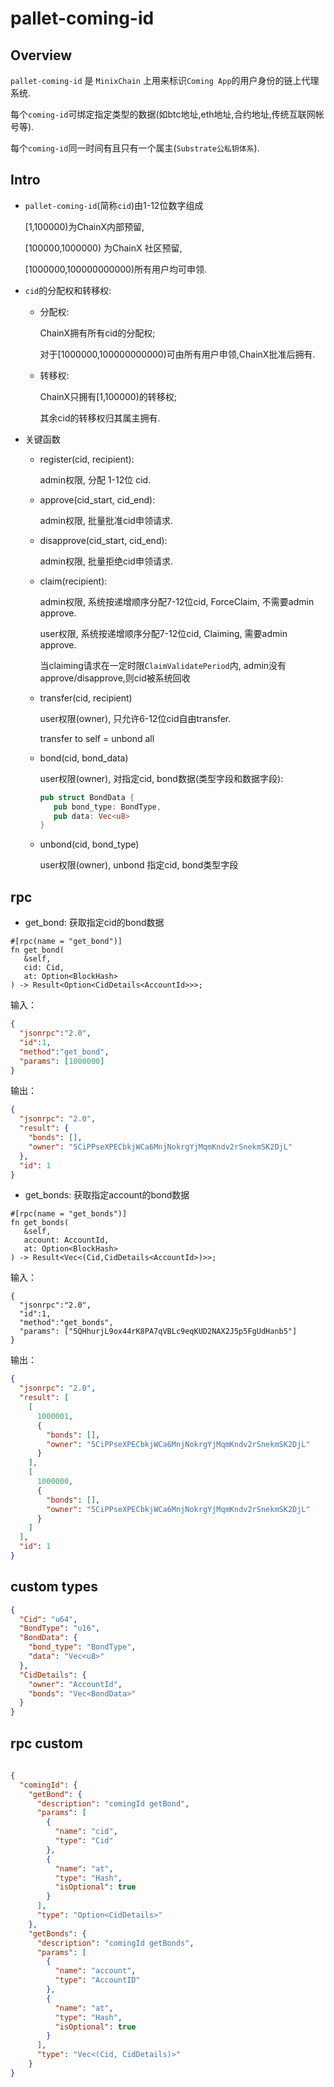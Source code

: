 # pallet-coming-id

## Overview
`pallet-coming-id` 是 `MinixChain` 上用来标识`Coming App`的用户身份的链上代理系统. 

每个`coming-id`可绑定指定类型的数据(如btc地址,eth地址,合约地址,传统互联网帐号等).

每个`coming-id`同一时间有且只有一个属主(`Substrate公私钥体系`).

## Intro
- `pallet-coming-id`(简称`cid`)由1-12位数字组成

   [1,100000)为ChainX内部预留, 
   
   [100000,1000000) 为ChainX 社区预留, 
   
   [1000000,100000000000)所有用户均可申领.

- `cid`的分配权和转移权:  
  - 分配权: 
  
    ChainX拥有所有cid的分配权;
  
    对于[1000000,100000000000)可由所有用户申领,ChainX批准后拥有.
  - 转移权: 
  
    ChainX只拥有[1,100000)的转移权;
    
    其余cid的转移权归其属主拥有.
    
- 关键函数

  - register(cid, recipient): 
  
    admin权限, 分配 1-12位 cid.
  
  - approve(cid_start, cid_end): 
    
    admin权限, 批量批准cid申领请求.
  
  - disapprove(cid_start, cid_end): 
    
    admin权限, 批量拒绝cid申领请求.

  - claim(recipient):
     
      admin权限, 系统按递增顺序分配7-12位cid, ForceClaim, 不需要admin approve.
      
      user权限, 系统按递增顺序分配7-12位cid, Claiming, 需要admin approve.
     
      当claiming请求在一定时限`ClaimValidatePeriod`内, admin没有approve/disapprove,则cid被系统回收
  
  - transfer(cid, recipient)
     
      user权限(owner), 只允许6-12位cid自由transfer.
  
      transfer to self = unbond all
  
  - bond(cid, bond_data)
  
      user权限(owner),  对指定cid, bond数据(类型字段和数据字段):
  
      ```rust
      pub struct BondData {
         pub bond_type: BondType,
         pub data: Vec<u8>
      }
      ```
  
  - unbond(cid, bond_type)
   
      user权限(owner), unbond 指定cid, bond类型字段

## rpc
- get_bond:
 获取指定cid的bond数据

```
#[rpc(name = "get_bond")]
fn get_bond(
   &self,
   cid: Cid,
   at: Option<BlockHash>
) -> Result<Option<CidDetails<AccountId>>>;
```
输入：
```json
{
  "jsonrpc":"2.0",
  "id":1,
  "method":"get_bond",
  "params": [1000000]
}
```
输出：
```json
{
  "jsonrpc": "2.0",
  "result": {
    "bonds": [],
    "owner": "5CiPPseXPECbkjWCa6MnjNokrgYjMqmKndv2rSnekmSK2DjL"
  },
  "id": 1
}
```
- get_bonds:
 获取指定account的bond数据
```
#[rpc(name = "get_bonds")]
fn get_bonds(
   &self,
   account: AccountId,
   at: Option<BlockHash>
) -> Result<Vec<(Cid,CidDetails<AccountId>)>>;
```
输入：
```
{
  "jsonrpc":"2.0",
  "id":1,
  "method":"get_bonds",
  "params": ["5QHhurjL9ox44rK8PA7qVBLc9eqKUD2NAX2J5p5FgUdHanb5"]
}
```
输出：
```json
{
  "jsonrpc": "2.0",
  "result": [
    [
      1000001,
      {
        "bonds": [],
        "owner": "5CiPPseXPECbkjWCa6MnjNokrgYjMqmKndv2rSnekmSK2DjL"
      }
    ],
    [
      1000000,
      {
        "bonds": [],
        "owner": "5CiPPseXPECbkjWCa6MnjNokrgYjMqmKndv2rSnekmSK2DjL"
      }
    ]
  ],
  "id": 1
}
```
## custom types
```json
{
  "Cid": "u64",
  "BondType": "u16",
  "BondData": {
    "bond_type": "BondType",
    "data": "Vec<u8>"
  },
  "CidDetails": {
    "owner": "AccountId",
    "bonds": "Vec<BondData>"
  }
}
```
## rpc custom 
```json
    
{
  "comingId": {
    "getBond": {
      "description": "comingId getBond",
      "params": [
        {
          "name": "cid",
          "type": "Cid"
        },
        {
          "name": "at",
          "type": "Hash",
          "isOptional": true
        }
      ],
      "type": "Option<CidDetails>"
    },
    "getBonds": {
      "description": "comingId getBonds",
      "params": [
        {
          "name": "account",
          "type": "AccountID"
        },
        {
          "name": "at",
          "type": "Hash",
          "isOptional": true
        }
      ],
      "type": "Vec<(Cid, CidDetails)>"
    }
}
```

